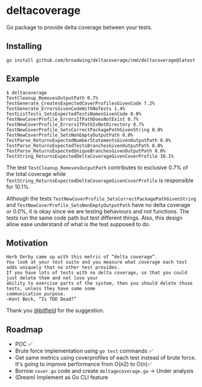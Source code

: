 # deltacoverage

Go package to provide delta coverage between your tests.

## Installing

```shell
go install github.com/broadwing/deltacoverage/cmd/deltacoverage@latest
```

## Example

```shell
$ deltacoverage
TestCleanup_RemovesOutputPath 0.7%
TestGenerate_CreatesExpectedCoverProfilesGivenCode 7.2%
TestGenerate_ErrorsGivenCodeWithNoTests 1.4%
TestListTests_SetsExpectedTestsNamesGivenCode 0.0%
TestNewCoverProfile_ErrorsIfPathDoesNotExist 0.7%
TestNewCoverProfile_ErrorsIfPathIsNotDirectory 0.7%
TestNewCoverProfile_SetsCorrectPackagePathGivenString 0.0%
TestNewCoverProfile_SetsNonEmptyOutputPath 0.0%
TestParse_ReturnsExpectedNumberStatementsGivenOutputPath 0.0%
TestParse_ReturnsExpectedTestsBranchesGivenOutputPath 0.0%
TestParse_ReturnsExpectedUniqueBranchesGivenOutputPath 0.0%
TestString_ReturnsExpectedDeltaCoverageGivenCoverProfile 10.1%
```

The test `TestCleanup_RemovesOutputPath` contributes to exclusive
0.7% of the total coverage while
`TestString_ReturnsExpectedDeltaCoverageGivenCoverProfile` is responsible for
10.1%.

Although the tests `TestNewCoverProfile_SetsCorrectPackagePathGivenString` and
`TestNewCoverProfile_SetsNonEmptyOutputPath` have no delta coverage or 0.0%, it is okay
since we are testing behaviours and not functions. The tests run the same code
path but test different things. Also, this design allow ease understand
of what is the test supposed to do.

## Motivation

```text
Herb Derby came up with this metric of “delta coverage”.
You look at your test suite and you measure what coverage each test adds uniquely that no other test provides.
If you have lots of tests with no delta coverage, so that you could just delete them and not lose your
ability to exercise parts of the system, then you should delete those tests, unless they have some some
communication purpose.
—Kent Beck, “Is TDD Dead?”
```

Thank you [@bitfield](https://github.com/bitfield) for the suggestion.

## Roadmap

- POC :white_check_mark:
- Brute force implementation using `go test` commands :white_check_mark:
- Get same metrics using coverprofiles of each test instead of brute force. It's going to improve performance from O(n2) to O(n):white_check_mark:
- Borrow `cover.go` code and create `deltagecoverage.go` -> Under analysis
- (Dream) Implement as Go CLI feature
